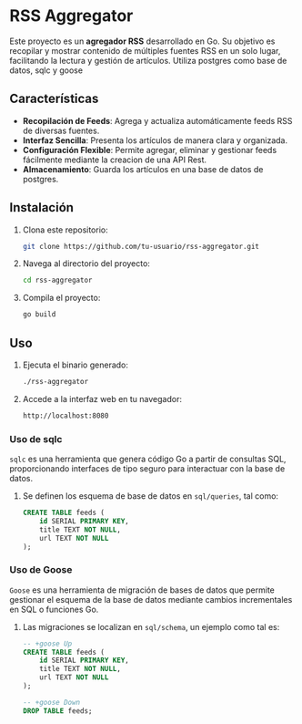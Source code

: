 # RSS Aggregator

Este proyecto es un **agregador RSS** desarrollado en Go. Su objetivo es recopilar y mostrar contenido de múltiples fuentes RSS en un solo lugar, facilitando la lectura y gestión de artículos. Utiliza postgres como base de datos, sqlc y goose

## Características

- **Recopilación de Feeds**: Agrega y actualiza automáticamente feeds RSS de diversas fuentes.
- **Interfaz Sencilla**: Presenta los artículos de manera clara y organizada.
- **Configuración Flexible**: Permite agregar, eliminar y gestionar feeds fácilmente mediante la creacion de una API Rest.
- **Almacenamiento**: Guarda los artículos en una base de datos de postgres.

## Instalación

1. Clona este repositorio:
    ```sh
    git clone https://github.com/tu-usuario/rss-aggregator.git
    ```
2. Navega al directorio del proyecto:
    ```sh
    cd rss-aggregator
    ```
3. Compila el proyecto:
    ```sh
    go build
    ```

## Uso

1. Ejecuta el binario generado:
    ```sh
    ./rss-aggregator
    ```
2. Accede a la interfaz web en tu navegador:
    ```sh
    http://localhost:8080
    ```


### Uso de sqlc

`sqlc` es una herramienta que genera código Go a partir de consultas SQL, proporcionando interfaces de tipo seguro para interactuar con la base de datos.

1. Se definen los esquema de base de datos en `sql/queries`, tal como:
    ```sql
    CREATE TABLE feeds (
        id SERIAL PRIMARY KEY,
        title TEXT NOT NULL,
        url TEXT NOT NULL
    );
    ```

### Uso de Goose

`Goose` es una herramienta de migración de bases de datos que permite gestionar el esquema de la base de datos mediante cambios incrementales en SQL o funciones Go.

1. Las migraciones se localizan en `sql/schema`, un ejemplo como tal es:
    ```sql
    -- +goose Up
    CREATE TABLE feeds (
        id SERIAL PRIMARY KEY,
        title TEXT NOT NULL,
        url TEXT NOT NULL
    );

    -- +goose Down
    DROP TABLE feeds;
    ```
